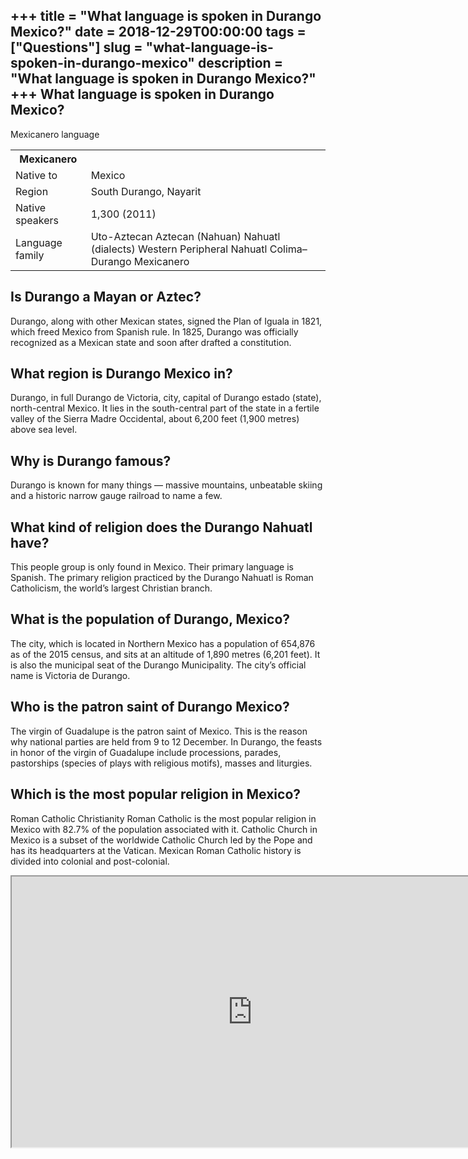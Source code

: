 +++
title = "What language is spoken in Durango Mexico?"
date = 2018-12-29T00:00:00
tags = ["Questions"]
slug = "what-language-is-spoken-in-durango-mexico"
description = "What language is spoken in Durango Mexico?"
+++
What language is spoken in Durango Mexico?
------------------------------------------

Mexicanero language

<table><tr><th>Mexicanero</th></tr><tr><td>Native to</td><td>Mexico</td></tr><tr><td>Region</td><td>South Durango, Nayarit</td></tr><tr><td>Native speakers</td><td>1,300 (2011)</td></tr><tr><td>Language family</td><td>Uto-Aztecan Aztecan (Nahuan) Nahuatl (dialects) Western Peripheral Nahuatl Colima–Durango Mexicanero</td></tr></table>

Is Durango a Mayan or Aztec?
----------------------------

Durango, along with other Mexican states, signed the Plan of Iguala in 1821, which freed Mexico from Spanish rule. In 1825, Durango was officially recognized as a Mexican state and soon after drafted a constitution.

What region is Durango Mexico in?
---------------------------------

Durango, in full Durango de Victoria, city, capital of Durango estado (state), north-central Mexico. It lies in the south-central part of the state in a fertile valley of the Sierra Madre Occidental, about 6,200 feet (1,900 metres) above sea level.

Why is Durango famous?
----------------------

Durango is known for many things — massive mountains, unbeatable skiing and a historic narrow gauge railroad to name a few.

What kind of religion does the Durango Nahuatl have?
----------------------------------------------------

This people group is only found in Mexico. Their primary language is Spanish. The primary religion practiced by the Durango Nahuatl is Roman Catholicism, the world’s largest Christian branch.

What is the population of Durango, Mexico?
------------------------------------------

The city, which is located in Northern Mexico has a population of 654,876 as of the 2015 census, and sits at an altitude of 1,890 metres (6,201 feet). It is also the municipal seat of the Durango Municipality. The city’s official name is Victoria de Durango.

Who is the patron saint of Durango Mexico?
------------------------------------------

The virgin of Guadalupe is the patron saint of Mexico. This is the reason why national parties are held from 9 to 12 December. In Durango, the feasts in honor of the virgin of Guadalupe include processions, parades, pastorships (species of plays with religious motifs), masses and liturgies.

Which is the most popular religion in Mexico?
---------------------------------------------

 Roman Catholic Christianity Roman Catholic is the most popular religion in Mexico with 82.7% of the population associated with it. Catholic Church in Mexico is a subset of the worldwide Catholic Church led by the Pope and has its headquarters at the Vatican. Mexican Roman Catholic history is divided into colonial and post-colonial.

<iframe allow="accelerometer; autoplay; clipboard-write; encrypted-media; gyroscope; picture-in-picture" allowfullscreen="" class="__youtube_prefs__  epyt-is-override  no-lazyload" data-no-lazy="1" data-origheight="433" data-origwidth="770" data-skipgform_ajax_framebjll="" height="433" id="_ytid_66909" loading="lazy" src="https://www.youtube.com/embed/ag7fpMIfJYA?enablejsapi=1&autoplay=0&cc_load_policy=0&cc_lang_pref=&iv_load_policy=1&loop=0&modestbranding=0&rel=1&fs=1&playsinline=0&autohide=2&theme=dark&color=red&controls=1&" title="YouTube player" width="770"></iframe>